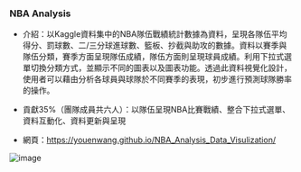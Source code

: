 ### NBA Analysis

 - 介紹：以Kaggle資料集中的NBA隊伍戰績統計數據為資料，呈現各隊伍平均得分、罰球數、二/三分球進球數、籃板、抄截與助攻的數據。資料以賽季與隊伍分類，賽季方面呈現隊伍成績，隊伍方面則呈現球員成績。利用下拉式選單切換分類方式，並顯示不同的圖表以及圖表功能。透過此資料視覺化設計，使用者可以藉由分析各球員與球隊於不同賽季的表現，初步進行預測球隊勝率的操作。

 - 貢獻35%（團隊成員共六人）：以隊伍呈現NBA比賽戰績、整合下拉式選單、資料互動化、資料更新與呈現
 - 網頁：https://youenwang.github.io/NBA_Analysis_Data_Visulization/


![image](https://github.com/YouEnWang/Data_Visulization/assets/113414093/9cf556cb-a5c4-462b-96e9-bbcc591d7035)
